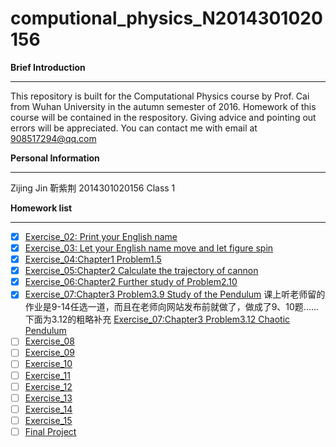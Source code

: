 # computional_physics_N2014301020156

**Brief Introduction**

----------
This repository is built for the Computational Physics course by Prof. Cai from Wuhan University in the autumn semester of 2016. Homework of this course will be contained in the respository. Giving advice and pointing out errors will be appreciated. You can contact me with email at 908517294@qq.com



**Personal Information**

----------
Zijing Jin 靳紫荆
2014301020156
Class 1



**Homework list**

----------

 - [x] [Exercise_02: Print your English name](https://github.com/Cricy97/compuational_physics_N2014301020156/blob/master/Exercise_01)
 - [x] [Exercise_03: Let your English name move and let figure spin](https://www.zybuluo.com/Cricy97/note/512154)
 - [x] [Exercise_04:Chapter1 Problem1.5](https://www.zybuluo.com/Cricy97/note/525299)
 - [x] [Exercise_05:Chapter2 Calculate the trajectory of cannon](https://www.zybuluo.com/Cricy97/note/533070)
 - [x] [Exercise_06:Chapter2 Further study of Problem2.10](https://www.zybuluo.com/Cricy97/note/541166)
 - [x] [Exercise_07:Chapter3 Problem3.9 Study of the Pendulum](https://www.zybuluo.com/Cricy97/note/546119)
课上听老师留的作业是9-14任选一道，而且在老师向网站发布前就做了，做成了9、10题......下面为3.12的粗略补充
[Exercise_07:Chapter3 Problem3.12 Chaotic Pendulum](https://www.zybuluo.com/Cricy97/note/557161)
 - [ ] [Exercise_08](https://github.com/Cricy97/computional_physics_N2014301020156/blob/master/Exercise_07)
 - [ ] [Exercise_09](https://github.com/Cricy97/computional_physics_N2014301020156/blob/master/Exercise_08)
 - [ ] [Exercise_10](https://github.com/Cricy97/computional_physics_N2014301020156/blob/master/Exercise_09)
 - [ ] [Exercise_11](https://github.com/Cricy97/computional_physics_N2014301020156/blob/master/Exercise_10)
 - [ ] [Exercise_12](https://github.com/Cricy97/computional_physics_N2014301020156/blob/master/Exercise_11)
 - [ ] [Exercise_13](https://github.com/Cricy97/computional_physics_N2014301020156/blob/master/Exercise_12)
 - [ ] [Exercise_14](https://github.com/Cricy97/computional_physics_N2014301020156/blob/master/Exercise_13)
 - [ ] [Exercise_15](https://github.com/Cricy97/computional_physics_N2014301020156/blob/master/Exercise_14)
 - [ ] [Final Project](https://github.com/Cricy97/computional_physics_N2014301020156/blob/master/Final%20Project)
